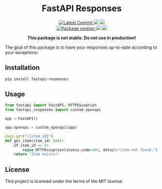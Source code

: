 <h1 align="center">
    <strong>FastAPI Responses</strong>
</h1>
<p align="center">
    <a href="https://github.com/Kludex/fastapi-responses" target="_blank">
        <img src="https://img.shields.io/github/last-commit/Kludex/fastapi-responses" alt="Latest Commit">
    </a>
        <img src="https://img.shields.io/github/workflow/status/Kludex/fastapi-responses/Test">
        <img src="https://img.shields.io/codecov/c/github/Kludex/fastapi-responses">
    <br />
    <a href="https://pypi.org/project/fastapi-responses" target="_blank">
        <img src="https://img.shields.io/pypi/v/fastapi-responses" alt="Package version">
    </a>
    <img src="https://img.shields.io/pypi/pyversions/fastapi-responses">
    <img src="https://img.shields.io/github/license/Kludex/fastapi-responses">
</p>

<p align="center">
    <strong>This package is not stable. Do not use in production!</strong>
</p>

The goal of this package is to have your responses up-to-date according to your exceptions.

## Installation

```bash
pip install fastapi-responses
```

## Usage

```python
from fastapi import FastAPI, HTTPException
from fastapi_responses import custom_openapi

app = FastAPI()

app.openapi = custom_openapi(app)

@app.get("/{item_id}")
def get_item(item_id: int):
    if item_id == 0:
        raise HTTPException(status_code=404, detail="Item not found.")
    return "Item exists!"
```

## License

This project is licensed under the terms of the MIT license.
